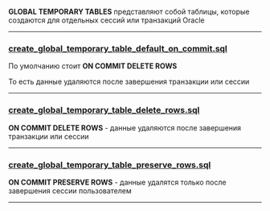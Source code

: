 **GLOBAL TEMPORARY TABLES** представляют собой таблицы, которые создаются для отдельных сессий или транзакций Oracle

---------------------------------------------------------

### [create_global_temporary_table_default_on_commit.sql](create_global_temporary_table_default_on_commit.sql)

По умолчанию стоит **ON COMMIT DELETE ROWS**

То есть данные удаляются после завершения транзакции или сессии 

---------------------------------------------------------


### [create_global_temporary_table_delete_rows.sql](create_global_temporary_table_delete_rows.sql)

**ON COMMIT DELETE ROWS** - данные удаляются после завершения транзакции или сессии 

---------------------------------------------------------

### [create_global_temporary_table_preserve_rows.sql](create_global_temporary_table_preserve_rows.sql)


**ON COMMIT PRESERVE ROWS** -  данные удалятся только после завершения сессии пользователем

---------------------------------------------------------
